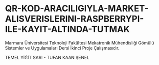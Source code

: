 # QR-KOD-ARACILIGIYLA-MARKET-ALISVERISLERINI-RASPBERRYPI-ILE-KAYIT-ALTINDA-TUTMAK
Marmara Üniversitesi Teknoloji Fakültesi Mekatronik Mühendisliği Gömülü Sistemler ve Uygulamaları Dersi İkinci Proje Çalışmasıdır. 

TEMEL YİĞİT SARI - TUFAN KAAN ŞENEL
